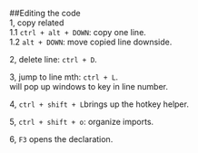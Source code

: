 ##Editing the code  
1, copy related  
1.1 `ctrl + alt + DOWN`: copy one line.   
1.2 `alt + DOWN`: move copied line downside.  

2, delete line: `ctrl + D`.   

3, jump to line mth: `ctrl + L`.  
   will pop up windows to key in line number.   
   
4, `ctrl + shift + L`brings up the hotkey helper.  

5, `ctrl + shift + o`: organize imports. 

6, `F3` opens the declaration. 
